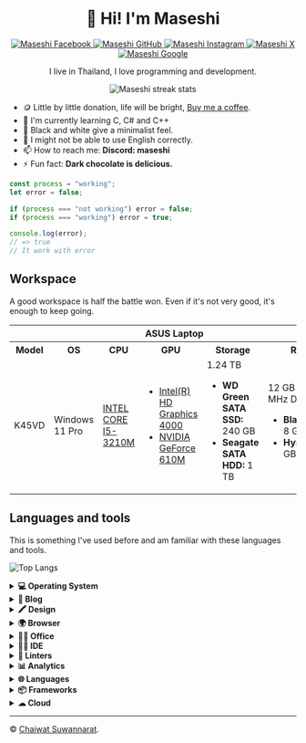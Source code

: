 <div align="center">
  <h1>👋 Hi! I'm Maseshi</h1>
  <a href="https://facebook.com/maseshi.cs">
    <img alt="Maseshi Facebook" src="https://img.shields.io/badge/Facebook-1877F2?style=for-the-badge&logo=facebook&logoColor=white" />
  </a>
  <a href="https://github.com/Maseshi">
    <img alt="Maseshi GitHub" src="https://img.shields.io/badge/GitHub-100000?style=for-the-badge&logo=github&logoColor=white" />
  </a>
  <a href="https://instagram.com/maseshi.cs">
    <img alt="Maseshi Instagram" src="https://img.shields.io/badge/Instagram-E4405F?style=for-the-badge&logo=instagram&logoColor=white" />
  </a>
  <a href="https://x.com/maseshi2005">
    <img alt="Maseshi X" src="https://img.shields.io/badge/X-000000?style=for-the-badge&logo=x&logoColor=white" />
  </a>
  <a href="https://g.dev/maseshi">
    <img alt="Maseshi Google" src="https://img.shields.io/badge/Google-CC0000?style=for-the-badge&logo=google&logoColor=white" />
  </a>
  <p>I live in Thailand, I love programming and development.</p>
  <img alt="Maseshi streak stats" src="https://github-readme-stats.vercel.app/api?username=Maseshi" />
</div>

- 🪙 Little by little donation, life will be bright, [Buy me a coffee](https://www.buymeacoffee.com/maseshi).
- 🌱 I'm currently learning C, C# and C++
- 🎨 Black and white give a minimalist feel.
- 💬 I might not be able to use English correctly.
- 📫 How to reach me: **Discord: maseshi**
- ⚡ Fun fact: **Dark chocolate is delicious.**

```javascript
const process = "working";
let error = false;

if (process === "not working") error = false;
if (process === "working") error = true;

console.log(error);
// => true
// It work with error
```

## Workspace

A good workspace is half the battle won. Even if it's not very good, it's enough to keep going.

<table>
  <tr>
      <th colspan="6">
        ASUS Laptop
      </th>
  </tr>
  <tr>
    <th>Model</th>
    <th>OS</th>
    <th>CPU</th>
    <th>GPU</th>
    <th>Storage</th>
    <th>RAM</th>
  </tr>
  <tr>
    <td>K45VD</td>
    <td>Windows 11 Pro</td>
    <td>
      <a href="https://www.intel.com/content/www/us/en/products/sku/65708/intel-core-i53210m-processor-3m-cache-up-to-3-10-ghz-bga/specifications.html">
        INTEL CORE I5-3210M
      </a>
    </td>
    <td>
      <ul>
        <li>
          <a href="https://www.techpowerup.com/gpu-specs/hd-graphics-4000-mobile.c1266">
            Intel(R) HD Graphics 4000
          </a>
        </li>
        <li>
          <a href="https://www.techpowerup.com/gpu-specs/geforce-610m.c355">
            NVIDIA GeForce 610M
          </a>
        </li>
      </ul>
    </td>
    <td>
      1.24 TB
      <ul>
        <li>
          <strong>WD Green SATA SSD:</strong> 240 GB
        </li>
        <li>
          <strong>Seagate SATA HDD:</strong> 1 TB
        </li>
      </ul>
    </td>
    <td>
      12 GB 1600 MHz DDR3L
      <ul>
        <li>
          <strong>Blackberry:</strong> 8 GB
        </li>
        <li>
          <strong>Hynix:</strong> 4 GB
        </li>
      </ul>
    </td>
  </tr>
</table>

## Languages and tools

This is something I've used before and am familiar with these languages and tools.

![Top Langs](https://github-readme-stats.vercel.app/api/top-langs?username=Maseshi&layout=compact)

<details>
  <summary>
    <strong>💻 Operating System</strong>
  </summary>

  ![Android Badge](https://img.shields.io/badge/Android-3DDC84?style=for-the-badge&logo=android&logoColor=white)
  ![Debian Badge](https://img.shields.io/badge/Debian-A81D33?style=for-the-badge&logo=debian&logoColor=white)
  ![Kali Linux Badge](https://img.shields.io/badge/Kali_Linux-557C94?style=for-the-badge&logo=kali-linux&logoColor=white)
  ![Ubuntu Badge](https://img.shields.io/badge/Ubuntu-E95420?style=for-the-badge&logo=ubuntu&logoColor=white)
  ![Windows Badge](https://img.shields.io/badge/Windows-0078D6?style=for-the-badge&logo=windows&logoColor=white)

</details>


<details>
  <summary>
    <strong>📝 Blog</strong>
  </summary>

  ![Blogger Badge](https://img.shields.io/badge/Blogger-FF5722?style=for-the-badge&logo=blogger&logoColor=white)
  ![WIX Badge](https://img.shields.io/badge/Wix-000?style=for-the-badge&logo=wix&logoColor=white)
  ![Wordpress](https://img.shields.io/badge/Wordpress-21759B?style=for-the-badge&logo=wordpress&logoColor=white)

</details>

<details>
  <summary>
    <strong>🖍 Design</strong>
  </summary>

  ![Photoshop Badge](https://img.shields.io/badge/Photoshop-31A8FF?style=for-the-badge&logo=Adobe%20Photoshop&logoColor=black)
  ![Canva Badge](https://img.shields.io/badge/Canva-%2300C4CC.svg?&style=for-the-badge&logo=Canva&logoColor=white)
  ![Figma](https://img.shields.io/badge/Figma-F24E1E?style=for-the-badge&logo=figma&logoColor=white)

</details>

<details>
  <summary>
    <strong>🌍 Browser</strong>
  </summary>

  ![Google Chrome Badge](https://img.shields.io/badge/Google_chrome-4285F4?style=for-the-badge&logo=Google-chrome&logoColor=white)
  ![Microsoft Edge Badge](https://img.shields.io/badge/Microsoft_Edge-0078D7?style=for-the-badge&logo=Microsoft-edge&logoColor=white)

</details>

<details>
  <summary>
    <strong>👨‍💻 Office</strong>
  </summary>

  ![Google Sheets Badge](https://img.shields.io/badge/Google%20Sheets-34A853?style=for-the-badge&logo=google-sheets&logoColor=white)
  ![Microsoft Excel Badge](https://img.shields.io/badge/Microsoft_Excel-217346?style=for-the-badge&logo=microsoft-excel&logoColor=white)
  ![Microsoft Office Badge](https://img.shields.io/badge/Microsoft_Office-D83B01?style=for-the-badge&logo=microsoft-office&logoColor=white)
  ![Microsoft PowerPoint Badge](https://img.shields.io/badge/Microsoft_PowerPoint-B7472A?style=for-the-badge&logo=microsoft-powerpoint&logoColor=white)
  ![Microsoft Word Badge](https://img.shields.io/badge/Microsoft_Word-2B579A?style=for-the-badge&logo=microsoft-word&logoColor=white)
  ![Trello Badge](https://img.shields.io/badge/Trello-0052CC?style=for-the-badge&logo=trello&logoColor=white)

</details>

<details>
  <summary>
    <strong>👨‍💻 IDE</strong>
  </summary>

  ![Android Studio Badge](https://img.shields.io/badge/Android_Studio-3DDC84?style=for-the-badge&logo=android-studio&logoColor=white)
  ![Colab Badge](https://img.shields.io/badge/Colab-F9AB00?style=for-the-badge&logo=googlecolab&color=525252)
  ![VIM Badge](https://img.shields.io/badge/VIM-%2311AB00.svg?&style=for-the-badge&logo=vim&logoColor=white)
  ![Visual Studio Badge](https://img.shields.io/badge/Visual_Studio-5C2D91?style=for-the-badge&logo=visual%20studio&logoColor=white)
  ![Visual Studio Code Badge](https://img.shields.io/badge/Visual_Studio_Code-0078D4?style=for-the-badge&logo=visual%20studio%20code&logoColor=white)
  ![Notepad++ Badge](https://img.shields.io/badge/Notepad++-90E59A.svg?style=for-the-badge&logo=notepad%2B%2B&logoColor=black)
  ![Replit Badge](https://img.shields.io/badge/replit-667881?style=for-the-badge&logo=replit&logoColor=white)

</details>

<details>
  <summary>
    <strong>🧐 Linters</strong>
  </summary>

  ![ESLint Badge](https://img.shields.io/badge/eslint-3A33D1?style=for-the-badge&logo=eslint&logoColor=white)
  ![Prettier Badge](https://img.shields.io/badge/prettier-1A2C34?style=for-the-badge&logo=prettier&logoColor=F7BA3E)
  ![SonarLint Badge](https://img.shields.io/badge/SonarLint-CB2029?style=for-the-badge&logo=sonarlint&logoColor=white)

</details>

<details>
  <summary>
    <strong>📊 Analytics</strong>
  </summary>

  ![Google Analytics Badge](https://img.shields.io/badge/Google%20Analytics-E37400?style=for-the-badge&logo=google%20analytics&logoColor=white)

</details>

<details>
  <summary>
    <strong>🌐 Languages</strong>
  </summary>

  ![Python Badge](https://img.shields.io/badge/Python-14354C?style=for-the-badge&logo=python&logoColor=white)
  ![HTML5 Badge](https://img.shields.io/badge/HTML5-E34F26?style=for-the-badge&logo=html5&logoColor=white)
  ![CSS3 Badge](https://img.shields.io/badge/CSS3-1572B6?style=for-the-badge&logo=css3&logoColor=white)
  ![Javascript Badge](https://img.shields.io/badge/JavaScript-F7DF1E?style=for-the-badge&logo=javascript&logoColor=black)
  ![Java Badge](https://img.shields.io/badge/Java-ED8B00?style=for-the-badge&logo=openjdk&logoColor=white)
  ![JSON Badge](https://img.shields.io/badge/json-5E5C5C?style=for-the-badge&logo=json&logoColor=white)
  ![C Badge](https://img.shields.io/badge/C-00599C?style=for-the-badge&logo=c&logoColor=white)
  ![Markdown Badge](https://img.shields.io/badge/Markdown-000000?style=for-the-badge&logo=markdown&logoColor=white)
  ![Shell Script Badge](https://img.shields.io/badge/Shell_Script-121011?style=for-the-badge&logo=gnu-bash&logoColor=white)

</details>

<details>
  <summary>
    <strong>📦 Frameworks</strong>
  </summary>

  ![Bootstrap Badge](https://img.shields.io/badge/Bootstrap-563D7C?style=for-the-badge&logo=bootstrap&logoColor=white)
  ![Font Awesome Badge](https://img.shields.io/badge/Font_Awesome-339AF0?style=for-the-badge&logo=fontawesome&logoColor=white)
  ![JQuery Badge](https://img.shields.io/badge/jQuery-0769AD?style=for-the-badge&logo=jquery&logoColor=white)
  ![Markdown Badge](https://img.shields.io/badge/Markdown-000000?style=for-the-badge&logo=markdown&logoColor=white)
  ![Node.js Badge](https://img.shields.io/badge/Node.js-339933?style=for-the-badge&logo=nodedotjs&logoColor=white)
  ![NPM Badge](https://img.shields.io/badge/npm-CB3837?style=for-the-badge&logo=npm&logoColor=white)
  ![OpenGL Badge](https://img.shields.io/badge/OpenGL-FFFFFF?style=for-the-badge&logo=opengl)
  ![Powershell Badge](https://img.shields.io/badge/PowerShell-5391FE?style=for-the-badge&logo=PowerShell&logoColor=white)
  ![React Badge](https://img.shields.io/badge/React-20232A?style=for-the-badge&logo=react&logoColor=61DAFB)
  ![React Router Badge](https://img.shields.io/badge/React_Router-CA4245?style=for-the-badge&logo=react-router&logoColor=white)
  ![Vite Badge](https://img.shields.io/badge/Vite-B73BFE?style=for-the-badge&logo=vite&logoColor=FFD62E)

</details>

<details>
  <summary>
    <strong>☁ Cloud</strong>
  </summary>

  ![Vercel Badge](https://img.shields.io/badge/Vercel-000000?style=for-the-badge&logo=vercel&logoColor=white)
  ![Github Actions Badge](https://img.shields.io/badge/GitHub_Actions-2088FF?style=for-the-badge&logo=github-actions&logoColor=white)
  ![Firebase Badge](https://img.shields.io/badge/firebase-ffca28?style=for-the-badge&logo=firebase&logoColor=black)
  ![Heroku Badge](https://img.shields.io/badge/Heroku-430098?style=for-the-badge&logo=heroku&logoColor=white)
  ![Google Cloud Badge](https://img.shields.io/badge/Google_Cloud-4285F4?style=for-the-badge&logo=google-cloud&logoColor=white)
  ![Microsoft Azure Badge](https://img.shields.io/badge/Microsoft_Azure-0089D6?style=for-the-badge&logo=microsoft-azure&logoColor=white)

</details>

---

© [Chaiwat Suwannarat](https://maseshi.web.app).
